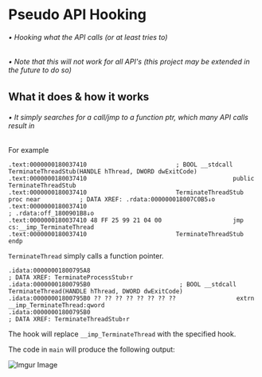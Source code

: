 # Pseudo API Hooking
###### • Hooking what the API calls (or at least tries to)
###### • Note that this will not work for all API's (this project may be extended in the future to do so)

## What it does & how it works
###### • It simply searches for a call/jmp to a function ptr, which many API calls result in

For example
```
.text:0000000180037410                         ; BOOL __stdcall TerminateThreadStub(HANDLE hThread, DWORD dwExitCode)
.text:0000000180037410                                         public TerminateThreadStub
.text:0000000180037410                         TerminateThreadStub proc near           ; DATA XREF: .rdata:000000018007C0B5↓o
.text:0000000180037410                                                                 ; .rdata:off_1800901B8↓o
.text:0000000180037410 48 FF 25 99 21 04 00                    jmp     cs:__imp_TerminateThread
.text:0000000180037410                         TerminateThreadStub endp
```

`TerminateThread` simply calls a function pointer.
```
.idata:00000001800795A8                                                                 ; DATA XREF: TerminateProcessStub↑r
.idata:00000001800795B0                         ; BOOL __stdcall TerminateThread(HANDLE hThread, DWORD dwExitCode)
.idata:00000001800795B0 ?? ?? ?? ?? ?? ?? ?? ??                 extrn __imp_TerminateThread:qword
.idata:00000001800795B0                                                                 ; DATA XREF: TerminateThreadStub↑r
```

The hook will replace `__imp_TerminateThread` with the specified hook.

The code in `main` will produce the following output:

![Imgur Image](https://i.imgur.com/enplQIY.png)
